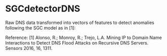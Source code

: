 # SGCdetectorDNS
Raw DNS data transformed into vectors of features to detect anomalies following the SGC model as in [1]:

Reference: 
[1] Alonso, R.; Monroy, R.; Trejo, L.A. Mining IP to Domain Name Interactions to Detect DNS Flood Attacks on Recursive DNS Servers. Sensors 2016, 16, 1311. 
